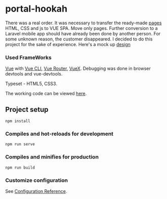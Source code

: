 # portal-hookah

 There was a real order. It was necessary to transfer the ready-made [pages](https://frizzzbe.github.io/Portal-Hookah/index.html) HTML, CSS and js to VUE SPA. Move only pages. Further conversion to a Laravel mobile app should have already been done by another person. For some unknown reason, the customer disappeared. I decided to do this project for the sake of experience. Here's a mock up [design](https://www.figma.com/file/ZsxmTGnoniG4TkCNstmglR/Portal-Hookah-Copy?node-id=60%3A54)

### Used FrameWorks
[Vue](https://vuejs.org/index.html) with [Vue CLI](https://cli.vuejs.org/), [Vue Router](https://router.vuejs.org/), [VueX](https://vuex.vuejs.org/). Debugging was done in browser devtools and vue-devtools.

Typeset - HTML5, CSS3.

The working code can be viewed [here](https://armer7.github.io/portal-hookah/).

## Project setup
```
npm install
```

### Compiles and hot-reloads for development
```
npm run serve
```

### Compiles and minifies for production
```
npm run build
```

### Customize configuration
See [Configuration Reference](https://cli.vuejs.org/config/).
